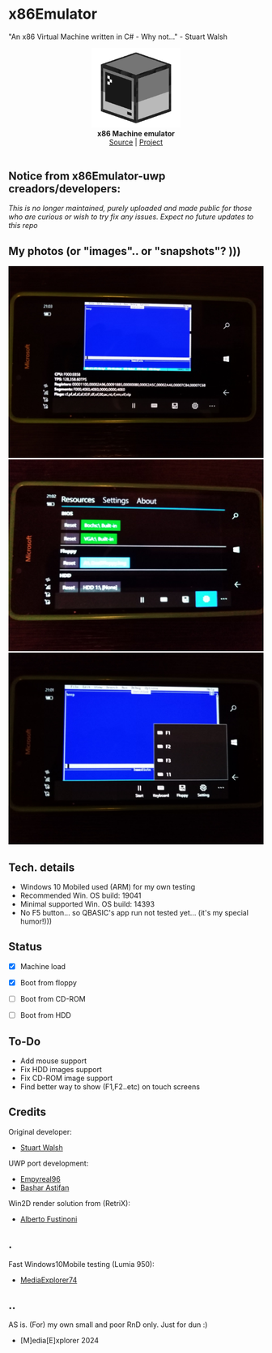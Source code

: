 # x86Emulator

"An x86 Virtual Machine written in C# - Why not..." - Stuart Walsh 

<p align="center">
  <img src="Images/logo.png" width="176"><br>
  <b>x86 Machine emulator</b><br/>
  <a href="./src">Source</a> |
  <a href="https://github.com/cryogen/VM86CS">Project</a> 
  <br/><br/>
</p>

## Notice from x86Emulator-uwp creadors/developers: 
*This is no longer maintained, purely uploaded and made public for those who are curious or wish to try fix any issues. Expect no future updates to this repo*

## My photos (or "images".. or "snapshots"? )))

![](Images/shot1.png)
![](Images/shot2.png)
![](Images/shot3.png)

## Tech. details
- Windows 10 Mobiled used (ARM) for my own testing
- Recommended Win. OS build: 19041
- Minimal supported  Win. OS build: 14393
- No F5 button... so QBASIC's app run not tested yet... (it's my special humor!)))


## Status

- [x] Machine load
- [x] Boot from floppy
- [ ] Boot from CD-ROM
- [ ] Boot from HDD


## To-Do

- Add mouse support
- Fix HDD images support
- Fix CD-ROM image support
- Find better way to show (F1,F2..etc) on touch screens


## Credits

Original developer:

- [Stuart Walsh](https://github.com/cryogen)

UWP port development:

- [Empyreal96](https://github.com/Empyreal96)
- [Bashar Astifan](https://github.com/basharast)


Win2D render solution from (RetriX):

- [Alberto Fustinoni](https://github.com/albertofustinoni)


## .
Fast Windows10Mobile testing (Lumia 950):

- [MediaExplorer74](https://github.com/mediaexplorer74)

## ..
AS is. (For) my own small and poor RnD only. Just for dun :)

- [M]edia[E]xplorer 2024